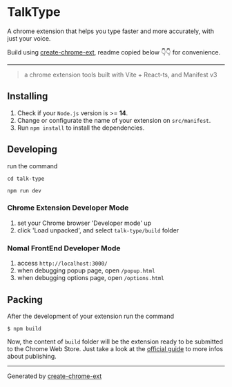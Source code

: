 # TalkType

A chrome extension that helps you type faster and more accurately, with just your voice.

Build using [create-chrome-ext](https://github.com/guocaoyi/create-chrome-ext), readme copied below 👇👇 for convenience.

---

> a chrome extension tools built with Vite + React-ts, and Manifest v3

## Installing

1. Check if your `Node.js` version is >= **14**.
2. Change or configurate the name of your extension on `src/manifest`.
3. Run `npm install` to install the dependencies.

## Developing

run the command

```shell
cd talk-type

npm run dev
```

### Chrome Extension Developer Mode

1. set your Chrome browser 'Developer mode' up
2. click 'Load unpacked', and select `talk-type/build` folder

### Nomal FrontEnd Developer Mode

1. access `http://localhost:3000/`
2. when debugging popup page, open `/popup.html`
3. when debugging options page, open `/options.html`

## Packing

After the development of your extension run the command

```shell
$ npm build
```

Now, the content of `build` folder will be the extension ready to be submitted to the Chrome Web Store. Just take a look at the [official guide](https://developer.chrome.com/webstore/publish) to more infos about publishing.

---

Generated by [create-chrome-ext](https://github.com/guocaoyi/create-chrome-ext)
